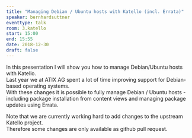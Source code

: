 ```yaml
---
title: "Managing Debian / Ubuntu hosts with Katello (incl. Errata)"
speaker: bernhardsuttner
eventtype: talk
room: 3.katello
start: 15:00
end: 15:55
date: 2018-12-30
draft: false
---
```


In this presentation I will show you how to manage Debian/Ubuntu hosts with Katello.  
Last year we at ATIX AG spent a lot of time improving support for Debian-based operating systems.  
With these changes it is possible to fully manage Debian / Ubuntu hosts -
including package installation from content views and managing package updates using Errata.  

Note that we are currently working hard to add changes to the upstream Katello project.  
Therefore some changes are only available as github pull request.  


